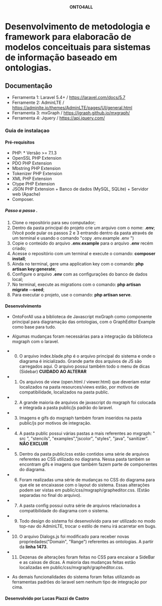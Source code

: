  <p align="center"> <strong> ONTO4ALL </strong> </p>

# Desenvolvimento de metodologia e framework para elaboracão de modelos conceituais para sistemas de informação baseado em ontologias.

 
## Documentação 
* Ferramenta 1: Laravel 5.4+ / https://laravel.com/docs/5.7 
* Ferramente 2: AdminLTE / https://adminlte.io/themes/AdminLTE/pages/UI/general.html
* Ferramenta 3: mxGraph / https://jgraph.github.io/mxgraph/ 
* Ferramenta 4: Jquery / https://api.jquery.com/

### Guia de instalaçao 
#### Pré-requisitos 
* PHP: * Versão >= 7.1.3
* OpenSSL PHP Extension 
* PDO PHP Extension 
* Mbstring PHP Extension 
* Tokenizer PHP Extension 
* XML PHP Extension 
* Ctype PHP Extension 
* JSON PHP Extension + Banco de dados (MySQL, SQLite) + Servidor web (Apache)
* Composer. 
##### Passo a passo . 
1. Clone o repositório para seu computador; 
2. Dentro da pasta principal do projeto crie um arquivo com o nome: **.env**; (Você pode pular os passos 2 e 3 entrando dentro da pasta através de um terminal e usando o comando "copy .env.example .env ")
3. Copie o conteúdo do arquivo **.env.example** para o arquivo **.env** recém criado; 
4. Acesse o repositório com um terminal e execute o comando: **composer install**; 
5. Ainda no terminal, gere uma application key com o comando: **php artisan key:generate**; 
6. Configure o arquivo **.env** com as configurações do banco de dados local; 
7. No terminal, execute as migrations com o comando: **php artisan migrate --seed**; 
8. Para executar o projeto, use o comando: **php artisan serve**.

#### Desenvolvimento 

* OntoForAll usa a biblioteca de Javascript mxGraph como componente principal para diagramação das ontologias, com o GraphEditor Example como base para tudo.

* Algumas mudanças foram necessárias para a integração da biblioteca mxgraph com o laravel.

* 0. O arquivo index.blade.php é o arquivo principal do sistema e onde o diagrama é inicializado. Grande parte dos arquivos de JS são carregados aqui. O arquivo possui também todo o menu de dicas (Sidebar) **CUIDADO AO ALTERAR**
* 1. Os arquivos de view (open.html / viewer.html) que deveriam estar localizados na pasta resources/views estão, por motivos de compatibilidade, localizados na pasta public.
* 2. A grande maioria de arquivos de javascript do mxgraph foi colocada e integrada a pasta public/js 
 padrão do laravel.
* 3. Imagens e gifs do mxgraph também foram inseridos na pasta public/js por motivos de integração.
* 4. A pasta public possui várias pastas a mais referentes ao mxgraph: " src ", "stencils", "examples","jscolor", "styles", "java", "sanitizer". **NÃO EXCLUIR**
* 5. Dentro da pasta public/css estão contidos uma série de arquivos referentes ao CSS utilizado no diagrama. Nessa pasta também se encontram gifs e imagens que também fazem parte de componentes do diagrama.
* 6. Foram realizadas uma série de mudanças no CSS do diagrama para que ele se encaixasse com o layout do sistema. Essas alterações podem ser vistas em public/css/mxgraph/grapheditor.css. (Estão separadas no final do arquivo).
* 7. A pasta config possui outra série de arquivos relacionados a compatibilidade do diagrama com o sistema.
* 9. Todo design do sistema foi desenvolvido para ser utilizado no modo top-nav do AdminLTE, trocar o estilo de menu irá acarretar em bugs.
* 10. O arquivo Dialogs.js foi modificado para receber novas propriedades("Domain", "Range") referentes as ontologias. A partir da **linha 1473**.
* 11. Dezenas de alterações foram feitas no CSS para encaixar a SideBar e as caixas de dicas. A maioria das mudanças feitas estão localizadas em public/css/mxgraph/grapheditor.css.

*  As demais funcionalidades do sistema foram feitas utilizando as ferramentas padrões do laravel sem nenhum tipo de integração por cima.

#### Desenvolvido por Lucas Piazzi de Castro ####
